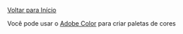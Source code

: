 [Voltar para Início](https://github.com/vinis-moraes/curso-html-css)

Você pode usar o [Adobe Color](https://color.adobe.com/) para criar paletas de cores